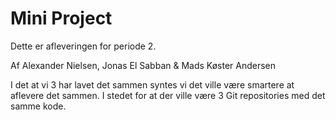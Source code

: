 # Mini Project

Dette er afleveringen for periode 2.

Af Alexander Nielsen, Jonas El Sabban & Mads Køster Andersen

I det at vi 3 har lavet det sammen syntes vi det ville være smartere at aflevere det sammen. I stedet for at der ville være 3 Git repositories med det samme kode. 
